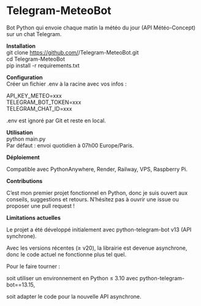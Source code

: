 # Telegram-MeteoBot
Bot Python qui envoie chaque matin la météo du jour (API Météo-Concept) sur un chat Telegram.

**Installation**  
git clone https://github.com/<user>/Telegram-MeteoBot.git  
cd Telegram-MeteoBot  
pip install -r requirements.txt  

**Configuration**  
Créer un fichier .env à la racine avec vos infos :

API_KEY_METEO=xxx  
TELEGRAM_BOT_TOKEN=xxx  
TELEGRAM_CHAT_ID=xxx  

.env est ignoré par Git et reste en local.

**Utilisation**  
python main.py  
Par défaut : envoi quotidien à 07h00 Europe/Paris.

**Déploiement**  

Compatible avec PythonAnywhere, Render, Railway, VPS, Raspberry Pi.

**Contributions**  

C’est mon premier projet fonctionnel en Python, donc je suis ouvert aux conseils, suggestions et retours.
N’hésitez pas à ouvrir une issue ou proposer une pull request !

**Limitations actuelles**

Le projet a été développé initialement avec python-telegram-bot v13 (API synchrone).

Avec les versions récentes (≥ v20), la librairie est devenue asynchrone, donc le code actuel ne fonctionne plus tel quel.

Pour le faire tourner :

soit utiliser un environnement en Python ≤ 3.10 avec python-telegram-bot==13.15,

soit adapter le code pour la nouvelle API asynchrone.
